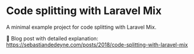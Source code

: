 # Code splitting with Laravel Mix

A minimal example project for code splitting with Laravel Mix.

🔗 Blog post with detailed explanation: https://sebastiandedeyne.com/posts/2018/code-splitting-with-laravel-mix
